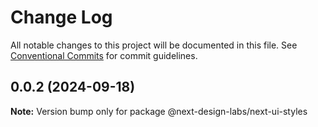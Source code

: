# Change Log

All notable changes to this project will be documented in this file.
See [Conventional Commits](https://conventionalcommits.org) for commit guidelines.

## 0.0.2 (2024-09-18)

**Note:** Version bump only for package @next-design-labs/next-ui-styles
